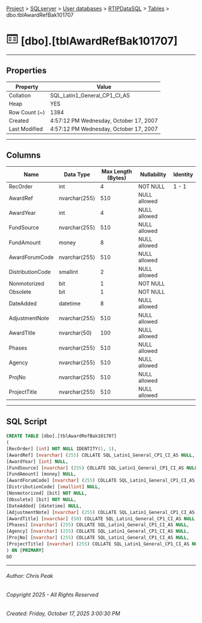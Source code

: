 #### 

[Project](../../../../index.md) > [SQLserver](../../../index.md) > [User databases](../../index.md) > [RTIPDataSQL](../index.md) > [Tables](Tables.md) > dbo.tblAwardRefBak101707

# ![Tables](../../../../Images/Table32.png) [dbo].[tblAwardRefBak101707]

---

## <a name="#properties"></a>Properties

| Property | Value |
|---|---|
| Collation | SQL_Latin1_General_CP1_CI_AS |
| Heap | YES |
| Row Count (~) | 1384 |
| Created | 4:57:12 PM Wednesday, October 17, 2007 |
| Last Modified | 4:57:12 PM Wednesday, October 17, 2007 |


---

## <a name="#columns"></a>Columns

| Name | Data Type | Max Length (Bytes) | Nullability | Identity |
|---|---|---|---|---|
| RecOrder | int | 4 | NOT NULL | 1 - 1 |
| AwardRef | nvarchar(255) | 510 | NULL allowed |  |
| AwardYear | int | 4 | NULL allowed |  |
| FundSource | nvarchar(255) | 510 | NULL allowed |  |
| FundAmount | money | 8 | NULL allowed |  |
| AwardForumCode | nvarchar(255) | 510 | NULL allowed |  |
| DistributionCode | smallint | 2 | NULL allowed |  |
| Nonmotorized | bit | 1 | NOT NULL |  |
| Obsolete | bit | 1 | NOT NULL |  |
| DateAdded | datetime | 8 | NULL allowed |  |
| AdjustmentNote | nvarchar(255) | 510 | NULL allowed |  |
| AwardTitle | nvarchar(50) | 100 | NULL allowed |  |
| Phases | nvarchar(255) | 510 | NULL allowed |  |
| Agency | nvarchar(255) | 510 | NULL allowed |  |
| ProjNo | nvarchar(255) | 510 | NULL allowed |  |
| ProjectTitle | nvarchar(255) | 510 | NULL allowed |  |


---

## <a name="#sqlscript"></a>SQL Script

```sql
CREATE TABLE [dbo].[tblAwardRefBak101707]
(
[RecOrder] [int] NOT NULL IDENTITY(1, 1),
[AwardRef] [nvarchar] (255) COLLATE SQL_Latin1_General_CP1_CI_AS NULL,
[AwardYear] [int] NULL,
[FundSource] [nvarchar] (255) COLLATE SQL_Latin1_General_CP1_CI_AS NULL,
[FundAmount] [money] NULL,
[AwardForumCode] [nvarchar] (255) COLLATE SQL_Latin1_General_CP1_CI_AS NULL,
[DistributionCode] [smallint] NULL,
[Nonmotorized] [bit] NOT NULL,
[Obsolete] [bit] NOT NULL,
[DateAdded] [datetime] NULL,
[AdjustmentNote] [nvarchar] (255) COLLATE SQL_Latin1_General_CP1_CI_AS NULL,
[AwardTitle] [nvarchar] (50) COLLATE SQL_Latin1_General_CP1_CI_AS NULL,
[Phases] [nvarchar] (255) COLLATE SQL_Latin1_General_CP1_CI_AS NULL,
[Agency] [nvarchar] (255) COLLATE SQL_Latin1_General_CP1_CI_AS NULL,
[ProjNo] [nvarchar] (255) COLLATE SQL_Latin1_General_CP1_CI_AS NULL,
[ProjectTitle] [nvarchar] (255) COLLATE SQL_Latin1_General_CP1_CI_AS NULL
) ON [PRIMARY]
GO

```


---

###### Author:  Chris Peak

###### Copyright 2025 - All Rights Reserved

###### Created: Friday, October 17, 2025 3:00:30 PM

